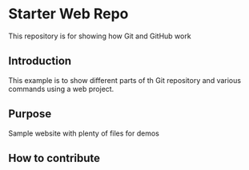 # Starter Web Repo

This repository is for showing how Git and GitHub work

## Introduction

This example is to show different parts of th Git repository and various commands using a web project.

## Purpose

Sample website with plenty of files for demos

## How to contribute

